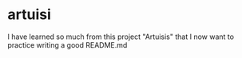 # artuisi

I have learned so much from this project "Artuisis" that I now want to practice writing a good README.md
